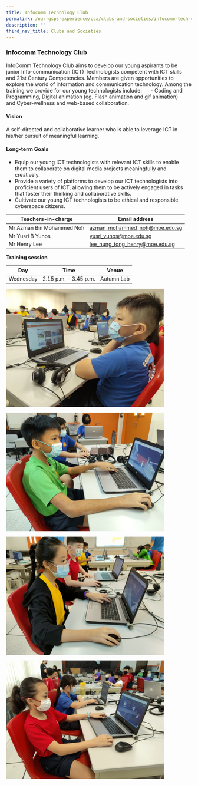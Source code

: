 ```yaml
---
title: Infocomm Technology Club
permalink: /our-gsps-experience/cca/clubs-and-societies/infocomm-tech-club/
description: ""
third_nav_title: Clubs and Societies
---
```

### **Infocomm Technology Club**
InfoComm Technology Club aims to develop our young aspirants to be junior Info-communication (ICT) Technologists competent with ICT skills and 21st Century Competencies. Members are given opportunities to explore the world of information and communication technology. Among the training we provide for our young technologists include:&nbsp; &nbsp; &nbsp;&nbsp;\-&nbsp;Coding and Programming,&nbsp;Digital animation (eg. Flash animation and gif animation)&nbsp; and&nbsp;Cyber-wellness and web-based collaboration.

#### **Vision**
A self-directed and collaborative learner who is able to leverage ICT in his/her pursuit of meaningful learning.

#### **Long-term Goals**
*   Equip our young ICT technologists with relevant ICT skills to enable them to collaborate on digital media projects meaningfully and creatively.&nbsp;&nbsp;
*   Provide a variety of platforms to develop our ICT technologists into proficient users of ICT, allowing them to be actively engaged in tasks that foster their thinking and collaborative skills.&nbsp;
*   Cultivate our young ICT technologists to be ethical and responsible cyberspace citizens.


| Teachers-in-charge | Email address | 
| -------- | -------- | 
| Mr Azman Bin Mohammed Noh    | azman_mohammed_noh@moe.edu.sg     | 
| Mr Yusri B Yunos   | yusri_yunos@moe.edu.sg     | 
| Mr Henry Lee    | lee_hung_tong_henry@moe.edu.sg   | 

**Training session**


| Day | Time | Venue |
| -------- | -------- | -------- |
| Wednesday     | 2.15 p.m. - 3.45 p.m.     | Autumn Lab     |



<img src="/images/itc1.jpg" style="width:85%; margin-bottom:15px" align="left">
<img src="/images/itc2.jpg" style="width:85%; margin-bottom:15px" align="left">

<br clear="left">

<img src="/images/itc3.jpg" style="width:85%; margin-bottom:15px" align="left">
<img src="/images/itc4.jpg" style="width:85%" align="left">